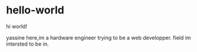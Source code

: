 # hello-world
hi world!

yassine here,im a hardware engineer trying to be a web developper.
field im intersted to be in.
